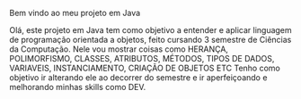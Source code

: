Bem vindo ao meu projeto em Java

Olá, este projeto em Java tem como objetivo a entender e aplicar linguagem de programação orientada a objetos,
feito cursando 3 semestre de Ciências da Computação.
    Nele vou mostrar coisas como HERANÇA, POLIMORFISMO, CLASSES, ATRIBUTOS,
    MÉTODOS, TIPOS DE DADOS, VARIAVEIS, INSTANCIAMENTO, CRIAÇÃO DE OBJETOS ETC Tenho como objetivo ir alterando ele ao decorrer do semestre e ir aperfeiçoando e melhorando minhas skills como DEV.


